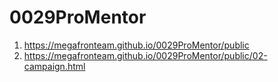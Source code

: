 # 0029ProMentor
 
1. <https://megafronteam.github.io/0029ProMentor/public>
2. <https://megafronteam.github.io/0029ProMentor/public/02-campaign.html>